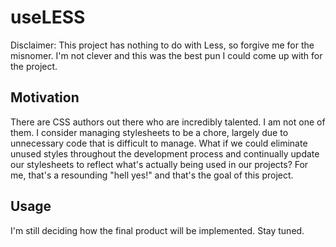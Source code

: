 # useLESS

Disclaimer: This project has nothing to do with Less, so forgive me for the misnomer. I'm 
not clever and this was the best pun I could come up with for the project.

## Motivation

There are CSS authors out there who are incredibly talented. I am not one of them. I 
consider managing stylesheets to be a chore, largely due to unnecessary code that is 
difficult to manage. What if we could eliminate unused styles throughout the development 
process and continually update our stylesheets to reflect what's actually being used in our 
projects? For me, that's a resounding "hell yes!" and that's the goal of this project.

## Usage

I'm still deciding how the final product will be implemented. Stay tuned.
